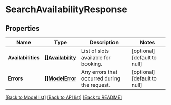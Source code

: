 # SearchAvailabilityResponse

## Properties
Name | Type | Description | Notes
------------ | ------------- | ------------- | -------------
**Availabilities** | [**[]Availability**](Availability.md) | List of slots available for booking. | [optional] [default to null]
**Errors** | [**[]ModelError**](Error.md) | Any errors that occurred during the request. | [optional] [default to null]

[[Back to Model list]](../README.md#documentation-for-models) [[Back to API list]](../README.md#documentation-for-api-endpoints) [[Back to README]](../README.md)

